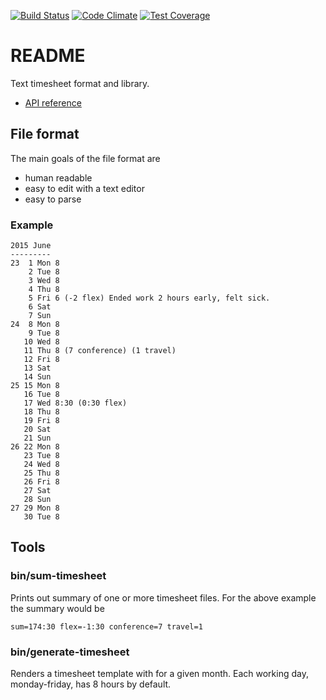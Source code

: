 [![Build Status](https://travis-ci.org/gregoryv/timesheet-file-format.svg?branch=master)](https://travis-ci.org/gregoryv/timesheet-file-format)
[![Code Climate](https://codeclimate.com/github/gregoryv/timesheet-file-format/badges/gpa.svg)](https://codeclimate.com/github/gregoryv/timesheet-file-format)
[![Test Coverage](https://codeclimate.com/github/gregoryv/timesheet-file-format/badges/coverage.svg)](https://codeclimate.com/github/gregoryv/timesheet-file-format/coverage)

README
======

Text timesheet format and library.

* [API reference](http://gregoryv.github.io/php-timesheet/)

File format
-----------

The main goals of the file format are

- human readable
- easy to edit with a text editor
- easy to parse

### Example


    2015 June
    ---------
    23  1 Mon 8
        2 Tue 8
        3 Wed 8
        4 Thu 8
        5 Fri 6 (-2 flex) Ended work 2 hours early, felt sick.
        6 Sat
        7 Sun
    24  8 Mon 8
        9 Tue 8
       10 Wed 8
       11 Thu 8 (7 conference) (1 travel)
       12 Fri 8
       13 Sat
       14 Sun
    25 15 Mon 8
       16 Tue 8
       17 Wed 8:30 (0:30 flex)
       18 Thu 8
       19 Fri 8
       20 Sat
       21 Sun
    26 22 Mon 8
       23 Tue 8
       24 Wed 8
       25 Thu 8
       26 Fri 8
       27 Sat
       28 Sun
    27 29 Mon 8
       30 Tue 8


Tools
-----

### bin/sum-timesheet

Prints out summary of one or more timesheet files. For the above example the
summary would be

    sum=174:30 flex=-1:30 conference=7 travel=1


### bin/generate-timesheet

Renders a timesheet template with for a given month. Each working
day, monday-friday, has 8 hours by default.

